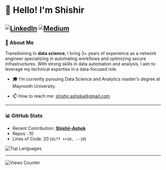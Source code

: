 
# 👋 Hello! I'm Shishir

[![LinkedIn](https://img.shields.io/badge/-LinkedIn?style=social&logo=linkedin)](https://linkedin.com/in/shshir-ashok) [![Medium](https://img.shields.io/badge/-Medium?style=social&logo=medium)](https://shishirashok.medium.com/)
---

### 📝 About Me
Transitioning to **data science**, I bring 3+ years of experience as a network engineer specializing in automating workflows and optimizing secure infrastructures. 
With strong skills in data automation and analysis, I aim to leverage my technical expertise in a data-focused role.

- 🎓 I’m currently pursuing Data Science and Analytics master's degree at Maynooth University.
<!-- - 🌐 [My Personal Website](https://yourwebsite.com) -->
- 📫 How to reach me: [shishir.ashoka@gmail.com](mailto:shishir.ashoka@gmail.com)

---

### 📊 GitHub Stats
- Recent Contribution: [**Shishir-Ashok**](https://github.com/Shishir-Ashok/Shishir-Ashok)
- Repos : 10 
- Lines of Code: 20 (```diff ++10, --10```)
  
![Top Languages](https://github-readme-stats.vercel.app/api/top-langs/?username=Shishir-Ashok&layout=compact&theme=radical)

---

![Views Counter](https://views-counter.vercel.app/badge?pageId=yourusername%2Frepository-name) 
    
